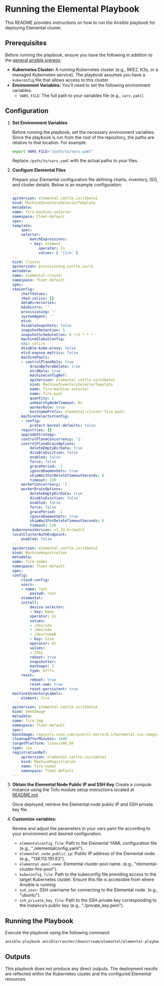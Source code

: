 # Running the Elemental Playbook

This README provides instructions on how to run the Ansible playbook for deploying Elemental cluster.

## Prerequisites

Before running the playbook, ensure you have the following in addition to the [general ansible prereqs](../../README.md):
*   **Kubernetes Cluster:** A running Kubernetes cluster (e.g., RKE2, K3s, or a managed Kubernetes service).  The playbook assumes you have a `kubeconfig` file that allows access to this cluster.
*   **Environment Variables:**  You'll need to set the following environment variables:
    *   `VARS_FILE`: The full path to your variables file (e.g., `vars.yaml`).

## Configuration

1.  **Set Environment Variables**

    Before running the playbook, set the necessary environment variables. Since the playbook is run from the root of the repository, the paths are relative to that location. For example:

    ```bash
    export VARS_FILE="/path/to/vars.yaml"
    ```

    Replace `/path/to/vars.yaml` with the actual paths to your files.

2.  **Configure Elemental Files**

    Prepare your Elemental configuration file defining charts, inventory, ISO, and cluster details.
    Below is an example configuration:

    ```yaml
    ---
    apiVersion: elemental.cattle.io/v1beta1
    kind: MachineInventorySelectorTemplate
    metadata:
    name: fire-machine-selector
    namespace: fleet-default
    spec:
    template:
        spec:
        selector:
            matchExpressions:
            - key: element
                operator: In
                values: [ 'fire' ]
    ---
    kind: Cluster
    apiVersion: provisioning.cattle.io/v1
    metadata:
    name: elemental-cluster
    namespace: fleet-default
    spec:
    rkeConfig:
        chartValues:
        rke2-calico: {}
        dataDirectories:
        k8sDistro: ''
        provisioning: ''
        systemAgent: ''
        etcd:
        disableSnapshots: false
        snapshotRetention: 5
        snapshotScheduleCron: 0 */5 * * *
        machineGlobalConfig:
        cni: calico
        disable-kube-proxy: false
        etcd-expose-metrics: false
        machinePools:
        - controlPlaneRole: true
            drainBeforeDelete: true
            etcdRole: true
            machineConfigRef:
            apiVersion: elemental.cattle.io/v1beta1
            kind: MachineInventorySelectorTemplate
            name: fire-machine-selector
            name: fire-pool
            quantity: 1
            unhealthyNodeTimeout: 0s
            workerRole: true
            hostnamePrefix: elemental-cluster-fire-pool-
        machineSelectorConfig:
        - config:
            protect-kernel-defaults: false
        registries: {}
        upgradeStrategy:
        controlPlaneConcurrency: '1'
        controlPlaneDrainOptions:
            deleteEmptyDirData: true
            disableEviction: false
            enabled: false
            force: false
            gracePeriod: -1
            ignoreDaemonSets: true
            skipWaitForDeleteTimeoutSeconds: 0
            timeout: 120
        workerConcurrency: '1'
        workerDrainOptions:
            deleteEmptyDirData: true
            disableEviction: false
            enabled: false
            force: false
            gracePeriod: -1
            ignoreDaemonSets: true
            skipWaitForDeleteTimeoutSeconds: 0
            timeout: 120
    kubernetesVersion: v1.33.5+rke2r1
    localClusterAuthEndpoint:
        enabled: false
    ---
    apiVersion: elemental.cattle.io/v1beta1
    kind: MachineRegistration
    metadata:
    name: fire-nodes
    namespace: fleet-default
    spec:
    config:
        cloud-config:
        users:
        - name: root
            passwd: root
        elemental:
        install:
            device-selector:
            - key: Name
            operator: In
            values:
            - /dev/sda
            - /dev/vda
            - /dev/nvme0
            - key: Size
            operator: Gt
            values:
            - 25Gi
            reboot: true
            snapshotter:
            maxSnaps: 2
            type: btrfs
        reset:
            reboot: true
            reset-oem: true
            reset-persistent: true
    machineInventoryLabels:
        element: fire
    ---
    apiVersion: elemental.cattle.io/v1beta1
    kind: SeedImage
    metadata:
    name: fire-img
    namespace: fleet-default
    spec:
    baseImage: registry.suse.com/suse/sl-micro/6.1/baremetal-iso-image:2.2.0-4.3
    cleanupAfterMinutes: 1440
    targetPlatform: linux/x86_64
    type: iso
    registrationRef:
        apiVersion: elemental.cattle.io/v1beta1
        kind: MachineRegistration
        name: fire-nodes
        namespace: fleet-default
    ---
    ```

3.  **Obtain the Elemental Node Public IP and SSH Key**
    Create a compute instance using the Tofu module setup instructions located at [README.md](../../../../tofu/gcp/modules/elemental_nodes/README.md)

    Once deployed, retrieve the Elemental node public IP and SSH private key file.

4.  **Customize variables:**

    Review and adjust the parameters in your vars.yaml file according to your environment and desired configuration.

    *   `elementalconfig_file`: Path to the Elemental YAML configuration file (e.g., "./elementalconfig.yaml").
    *   `elemental_node_public_ip`: Public IP address of the Elemental node. (e.g., "136.112.191.63").
    *   `elemental-pool-name`: Elemental cluster pool name. (e.g., "elemental-cluster-fire-pool").
    *   `kubeconfig_file`: Path to the kubeconfig file providing access to the target Kubernetes cluster. Ensure this file is accessible from where Ansible is running
    *   `ssh_user`: SSH username for connecting to the Elemental node. (e.g., "ubuntu").
    *   `ssh_private_key_file`: Path to the SSH private key corresponding to the instance’s public key (e.g., "./private_key.pem").

## Running the Playbook

Execute the playbook using the following command:

```bash
ansible-playbook ansible/rancher/downstream/elemental/elemental-playbook.yml -vvvv -e "@$VARS_FILE"
```

## Outputs

This playbook does not produce any direct outputs.
The deployment results are reflected within the Kubernetes cluster and the configured Elemental resources.
